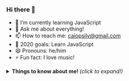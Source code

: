 ### Hi there 👋


- 🌱 I’m currently learning JavaScript
- 💬 Ask me about everything!
- 📫 How to reach me: caiopsilv@gmail.com
- 🔭 2020 goals: Learn JavaScript
- 😄 Pronouns: he/him
- ⚡ Fun fact: I love music!


<details>
  <summary> <b> Things to know about me! </b> <i>(click to expand!)</i> </summary>
</details>

<!--
**CaioSilva88/CaioSilva88** is a ✨ _special_ ✨ repository because its `README.md` (this file) appears on your GitHub profile.



- 🔭 I’m 
- 🌱 I’m currently learning ...
- 👯 I’m looking to collaborate on ...
- 🤔 I’m looking for help with ...
- 💬 Ask me about ...
- 📫 How to reach me: ...
- 😄 Pronouns: ...
- ⚡ Fun fact: ...
-->
